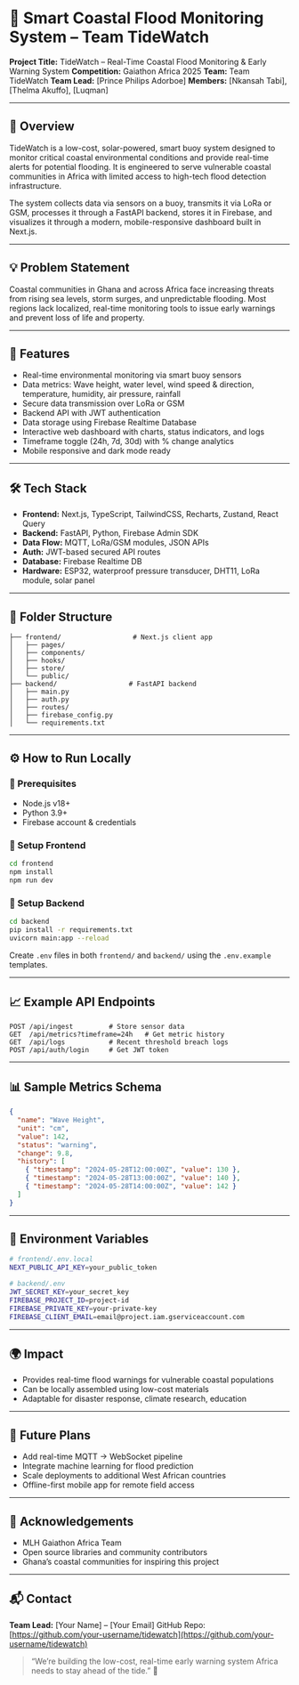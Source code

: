 # 🌊 Smart Coastal Flood Monitoring System – Team TideWatch

**Project Title:** TideWatch – Real-Time Coastal Flood Monitoring & Early Warning System
**Competition:** Gaiathon Africa 2025
**Team:** Team TideWatch
**Team Lead:** \[Prince Philips Adorboe]
**Members:** \[Nkansah Tabi], \[Thelma Akuffo], \[Luqman]

---

## 🧠 Overview

TideWatch is a low-cost, solar-powered, smart buoy system designed to monitor critical coastal environmental conditions and provide real-time alerts for potential flooding. It is engineered to serve vulnerable coastal communities in Africa with limited access to high-tech flood detection infrastructure.

The system collects data via sensors on a buoy, transmits it via LoRa or GSM, processes it through a FastAPI backend, stores it in Firebase, and visualizes it through a modern, mobile-responsive dashboard built in Next.js.

---

## 💡 Problem Statement

Coastal communities in Ghana and across Africa face increasing threats from rising sea levels, storm surges, and unpredictable flooding. Most regions lack localized, real-time monitoring tools to issue early warnings and prevent loss of life and property.

---

## 🚀 Features

* Real-time environmental monitoring via smart buoy sensors
* Data metrics: Wave height, water level, wind speed & direction, temperature, humidity, air pressure, rainfall
* Secure data transmission over LoRa or GSM
* Backend API with JWT authentication
* Data storage using Firebase Realtime Database
* Interactive web dashboard with charts, status indicators, and logs
* Timeframe toggle (24h, 7d, 30d) with % change analytics
* Mobile responsive and dark mode ready

---

## 🛠️ Tech Stack

* **Frontend:** Next.js, TypeScript, TailwindCSS, Recharts, Zustand, React Query
* **Backend:** FastAPI, Python, Firebase Admin SDK
* **Data Flow:** MQTT, LoRa/GSM modules, JSON APIs
* **Auth:** JWT-based secured API routes
* **Database:** Firebase Realtime DB
* **Hardware:** ESP32, waterproof pressure transducer, DHT11, LoRa module, solar panel

---

## 📂 Folder Structure

```
├── frontend/                  # Next.js client app
│   ├── pages/
│   ├── components/
│   ├── hooks/
│   ├── store/
│   └── public/
├── backend/                  # FastAPI backend
│   ├── main.py
│   ├── auth.py
│   ├── routes/
│   ├── firebase_config.py
│   └── requirements.txt
```

---

## ⚙️ How to Run Locally

### 🔹 Prerequisites

* Node.js v18+
* Python 3.9+
* Firebase account & credentials

### 🔹 Setup Frontend

```bash
cd frontend
npm install
npm run dev
```

### 🔹 Setup Backend

```bash
cd backend
pip install -r requirements.txt
uvicorn main:app --reload
```

Create `.env` files in both `frontend/` and `backend/` using the `.env.example` templates.

---

## 📈 Example API Endpoints

```http
POST /api/ingest         # Store sensor data
GET  /api/metrics?timeframe=24h   # Get metric history
GET  /api/logs           # Recent threshold breach logs
POST /api/auth/login     # Get JWT token
```

---

## 📊 Sample Metrics Schema

```json
{
  "name": "Wave Height",
  "unit": "cm",
  "value": 142,
  "status": "warning",
  "change": 9.8,
  "history": [
    { "timestamp": "2024-05-28T12:00:00Z", "value": 130 },
    { "timestamp": "2024-05-28T13:00:00Z", "value": 140 },
    { "timestamp": "2024-05-28T14:00:00Z", "value": 142 }
  ]
}
```

---

## 🔐 Environment Variables

```bash
# frontend/.env.local
NEXT_PUBLIC_API_KEY=your_public_token

# backend/.env
JWT_SECRET_KEY=your_secret_key
FIREBASE_PROJECT_ID=project-id
FIREBASE_PRIVATE_KEY=your-private-key
FIREBASE_CLIENT_EMAIL=email@project.iam.gserviceaccount.com
```

---

## 🌍 Impact

* Provides real-time flood warnings for vulnerable coastal populations
* Can be locally assembled using low-cost materials
* Adaptable for disaster response, climate research, education

---

## 🎯 Future Plans

* Add real-time MQTT → WebSocket pipeline
* Integrate machine learning for flood prediction
* Scale deployments to additional West African countries
* Offline-first mobile app for remote field access

---

## 🤝 Acknowledgements

* MLH Gaiathon Africa Team
* Open source libraries and community contributors
* Ghana’s coastal communities for inspiring this project

---

## 📬 Contact

**Team Lead:** \[Your Name] – \[Your Email]
GitHub Repo: [https://github.com/your-username/tidewatch](https://github.com/your-username/tidewatch)

> “We’re building the low-cost, real-time early warning system Africa needs to stay ahead of the tide.” 🌊
